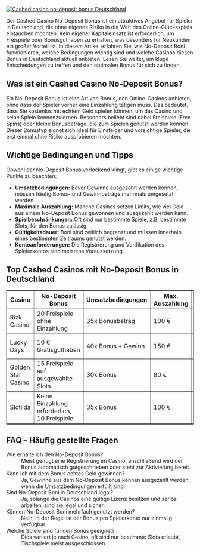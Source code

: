 [![Cashed casino no-deposit bonus Deutschland](https://123-caf.pages.dev/gitsignup.png)](https://vrmoo.ru/Bt82HjjY)

<p>Der Cashed Casino No-Deposit Bonus ist ein attraktives Angebot für Spieler in Deutschland, die ohne eigenes Risiko in die Welt des Online-Glücksspiels eintauchen möchten. Kein eigener Kapitaleinsatz ist erforderlich, um Freispiele oder Bonusguthaben zu erhalten, was besonders für Neukunden ein großer Vorteil ist. In diesem Artikel erfahren Sie, wie No-Deposit Boni funktionieren, welche Bedingungen wichtig sind und welche Casinos diesen Bonus in Deutschland aktuell anbieten. Lesen Sie weiter, um kluge Entscheidungen zu treffen und den optimalen Bonus für sich zu finden.</p>  <h2>Was ist ein Cashed Casino No-Deposit Bonus?</h2> <p>Ein No-Deposit Bonus ist eine Art von Bonus, den Online-Casinos anbieten, ohne dass der Spieler vorher eine Einzahlung tätigen muss. Das bedeutet, dass Sie kostenlos mit echtem Geld spielen können, um das Casino und seine Spiele kennenzulernen. Besonders beliebt sind dabei Freispiele (Free Spins) oder kleine Bonusbeträge, die zum Spielen genutzt werden können. Dieser Bonustyp eignet sich ideal für Einsteiger und vorsichtige Spieler, die erst einmal ohne Risiko ausprobieren möchten.</p>  <h2>Wichtige Bedingungen und Tipps</h2> <p>Obwohl der No-Deposit Bonus verlockend klingt, gibt es einige wichtige Punkte zu beachten:</p> <ul>   <li><strong>Umsatzbedingungen:</strong> Bevor Gewinne ausgezahlt werden können, müssen häufig Bonus- und Gewinnbeträge mehrmals umgesetzt werden.</li>   <li><strong>Maximale Auszahlung:</strong> Manche Casinos setzen Limits, wie viel Geld aus einem No-Deposit Bonus gewonnen und ausgezahlt werden kann.</li>   <li><strong>Spielbeschränkungen:</strong> Oft sind nur bestimmte Spiele, z.B. bestimmte Slots, für den Bonus zulässig.</li>   <li><strong>Gültigkeitsdauer:</strong> Boni sind zeitlich begrenzt und müssen innerhalb eines bestimmten Zeitraums genutzt werden.</li>   <li><strong>Kontoanforderungen:</strong> Die Registrierung und Verifikation des Spielerkontos sind meistens Voraussetzung.</li> </ul>  <h2>Top Cashed Casinos mit No-Deposit Bonus in Deutschland</h2> <table border="1" cellpadding="6" cellspacing="0">   <thead>     <tr>       <th>Casino</th>       <th>No-Deposit Bonus</th>       <th>Umsatzbedingungen</th>       <th>Max. Auszahlung</th>       <th>Besonderheiten</th>     </tr>   </thead>   <tbody>     <tr>       <td>Rizk Casino</td>       <td>20 Freispiele ohne Einzahlung</td>       <td>35x Bonusbetrag</td>       <td>100 €</td>       <td>Beliebte Slots, schnelle Auszahlungen</td>     </tr>     <tr>       <td>Lucky Days</td>       <td>10 € Gratisguthaben</td>       <td>40x Bonus + Gewinn</td>       <td>150 €</td>       <td>Große Spielauswahl, mobiles Spielen</td>     </tr>     <tr>       <td>Golden Star Casino</td>       <td>15 Freispiele auf ausgewählte Slots</td>       <td>30x Bonus</td>       <td>80 €</td>       <td>Hohe Auszahlungsquote</td>     </tr>     <tr>       <td>Slotilda</td>       <td>Keine Einzahlung erforderlich, 10 Freispiele</td>       <td>35x Bonus</td>       <td>100 €</td>       <td>Attraktive Slot-Auswahl, deutschsprachiger Support</td>     </tr>   </tbody> </table>  <h2>FAQ – Häufig gestellte Fragen</h2> <dl>   <dt>Wie erhalte ich den No-Deposit Bonus?</dt>   <dd>Meist genügt eine Registrierung im Casino, anschließend wird der Bonus automatisch gutgeschrieben oder steht zur Aktivierung bereit.</dd>      <dt>Kann ich mit dem Bonus echtes Geld gewinnen?</dt>   <dd>Ja, Gewinne aus dem No-Deposit Bonus können ausgezahlt werden, wenn die Umsatzbedingungen erfüllt sind.</dd>      <dt>Sind No-Deposit Boni in Deutschland legal?</dt>   <dd>Ja, solange die Casinos eine gültige Lizenz besitzen und seriös arbeiten, sind sie legal und sicher.</dd>      <dt>Können No-Deposit Boni mehrfach genutzt werden?</dt>   <dd>Nein, in der Regel ist der Bonus pro Spielerkonto nur einmalig verfügbar.</dd>      <dt>Welche Spiele sind für den Bonus geeignet?</dt>   <dd>Dies variiert je nach Casino, oft sind nur bestimmte Slots erlaubt, Tischspiele meist ausgeschlossen.</dd> </dl>